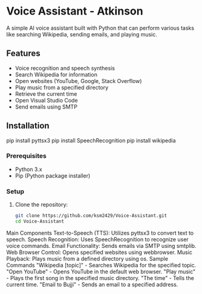 # Voice Assistant - Atkinson

A simple AI voice assistant built with Python that can perform various tasks like searching Wikipedia, sending emails, and playing music.

## Features

- Voice recognition and speech synthesis
- Search Wikipedia for information
- Open websites (YouTube, Google, Stack Overflow)
- Play music from a specified directory
- Retrieve the current time
- Open Visual Studio Code
- Send emails using SMTP

## Installation

pip install pyttsx3
pip install SpeechRecognition
pip install wikipedia

### Prerequisites

- Python 3.x
- Pip (Python package installer)

### Setup

1. Clone the repository:
   ```bash
   git clone https://github.com/ksm2429/Voice-Assistant.git
   cd Voice-Assistant
Main Components
Text-to-Speech (TTS): Utilizes pyttsx3 to convert text to speech.
Speech Recognition: Uses SpeechRecognition to recognize user voice commands.
Email Functionality: Sends emails via SMTP using smtplib.
Web Browser Control: Opens specified websites using webbrowser.
Music Playback: Plays music from a defined directory using os.
Sample Commands
"Wikipedia [topic]" - Searches Wikipedia for the specified topic.
"Open YouTube" - Opens YouTube in the default web browser.
"Play music" - Plays the first song in the specified music directory.
"The time" - Tells the current time.
"Email to Bujji" - Sends an email to a specified address.

